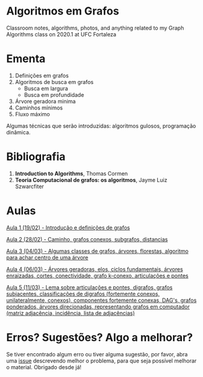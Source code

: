 # Algoritmos em Grafos 
Classroom notes, algorithms, photos, and anything related to my Graph Algorithms class on 2020.1 at UFC Fortaleza

# Ementa

1. Definições em grafos
2. Algoritmos de busca em grafos
    - Busca em largura
    - Busca em profundidade
3. Árvore geradora minima
4. Caminhos mínimos
5. Fluxo máximo

Algumas técnicas que serão introduzidas: algoritmos gulosos, programação dinâmica.

# Bibliografia

1. **Introduction to Algorithms**, Thomas Cormen
2. **Teoria Computacional de grafos: os algoritmos**, Jayme Luiz Szwarcfiter

# Aulas

[Aula 1 (19/02) - Introdução e definições de grafos](./aula1.pdf)

[Aula 2 (28/02) - Caminho, grafos conexos, subgrafos, distancias](./aula2.pdf)

[Aula 3 (04/03) - Algumas classes de grafos, árvores, florestas, algoritmo para achar centro de uma árvore](./aula3.pdf)

[Aula 4 (06/03) - Árvores geradoras, elos, ciclos fundamentais, árvores enraizadas, cortes, conectividade, grafo k-conexo, articulações e pontes](./aula4.pdf)

[Aula 5 (11/03) - Lema sobre articulações e pontes, digrafos, grafos subjacentes, classificações de digrafos (fortemente conexos, unilateralmente, conexos), componentes fortemente conexas, DAG's, grafos ponderados, árvores direcionadas, representando grafos em computador (matriz adjacência, incidência, lista de adjacências)](./aula5.pdf)

# Erros? Sugestões? Algo a melhorar?

Se tiver encontrado algum erro ou tiver alguma sugestão, por favor, abra uma [issue](https://github.com/bgvinicius/graph-algorithms-ufcCK0111/issues) descrevendo melhor o problema, para que seja possível melhorar o material. Obrigado desde já!